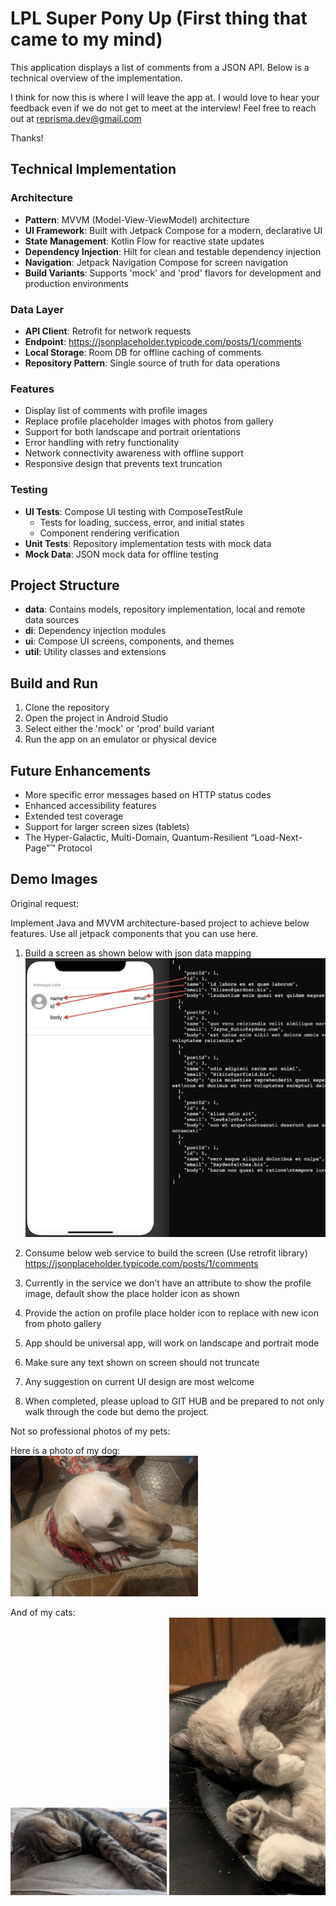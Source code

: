 # LPL Super Pony Up (First thing that came to my mind)

This application displays a list of comments from a JSON API. Below is a technical overview of the
implementation.

I think for now this is where I will leave the app at. I would love to hear your feedback even if
we do not get to meet at the interview! Feel free to reach out at reprisma.dev@gmail.com

Thanks!

## Technical Implementation

### Architecture

- **Pattern**: MVVM (Model-View-ViewModel) architecture
- **UI Framework**: Built with Jetpack Compose for a modern, declarative UI
- **State Management**: Kotlin Flow for reactive state updates
- **Dependency Injection**: Hilt for clean and testable dependency injection
- **Navigation**: Jetpack Navigation Compose for screen navigation
- **Build Variants**: Supports 'mock' and 'prod' flavors for development and production environments

### Data Layer

- **API Client**: Retrofit for network requests
- **Endpoint**: https://jsonplaceholder.typicode.com/posts/1/comments
- **Local Storage**: Room DB for offline caching of comments
- **Repository Pattern**: Single source of truth for data operations

### Features

- Display list of comments with profile images
- Replace profile placeholder images with photos from gallery
- Support for both landscape and portrait orientations
- Error handling with retry functionality
- Network connectivity awareness with offline support
- Responsive design that prevents text truncation

### Testing

- **UI Tests**: Compose UI testing with ComposeTestRule
    - Tests for loading, success, error, and initial states
    - Component rendering verification
- **Unit Tests**: Repository implementation tests with mock data
- **Mock Data**: JSON mock data for offline testing

## Project Structure

- **data**: Contains models, repository implementation, local and remote data sources
- **di**: Dependency injection modules
- **ui**: Compose UI screens, components, and themes
- **util**: Utility classes and extensions

## Build and Run

1. Clone the repository
2. Open the project in Android Studio
3. Select either the 'mock' or 'prod' build variant
4. Run the app on an emulator or physical device

## Future Enhancements

- More specific error messages based on HTTP status codes
- Enhanced accessibility features
- Extended test coverage
- Support for larger screen sizes (tablets)
- The Hyper-Galactic, Multi-Domain, Quantum-Resilient “Load-Next-Page”™ Protocol

## Demo Images

Original request:

Implement Java and MVVM architecture-based project to achieve below features.
Use all jetpack components that you can use here.

1. Build a screen as shown below with json data mapping
   ![img.png](Images/img.png)
2. Consume below web service to build the screen (Use retrofit library)
   https://jsonplaceholder.typicode.com/posts/1/comments

3. Currently in the service we don’t have an attribute to show the profile image, default show the
   place holder icon as shown
4. Provide the action on profile place holder icon to replace with new icon from photo gallery
5. App should be universal app, will work on landscape and portrait mode
6. Make sure any text shown on screen should not truncate
7. Any suggestion on current UI design are most welcome
8. When completed, please upload to GIT HUB and be prepared to not only walk through the code but
   demo the project.

Not so professional photos of my pets:

Here is a photo of my dog:  
<img src="Images/photo_2025-06-04_22-45-47.jpg" width="300"/>

And of my cats:  
<img src="Images/photo_2025-06-13_02-50-29.jpg" width="250"/>
<img src="Images/photo_2025-06-13_02-50-58.jpg" width="250"/>
